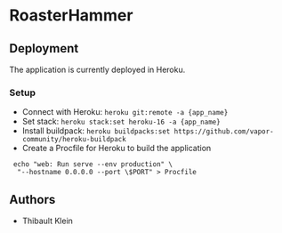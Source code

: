 # RoasterHammer

## Deployment

The application is currently deployed in Heroku.

### Setup

* Connect with Heroku: `heroku git:remote -a {app_name}`
* Set stack: `heroku stack:set heroku-16 -a {app_name}`
* Install buildpack: `heroku buildpacks:set https://github.com/vapor-community/heroku-buildpack`
* Create a Procfile for Heroku to build the application

```
 echo "web: Run serve --env production" \
  "--hostname 0.0.0.0 --port \$PORT" > Procfile
```

## Authors

* Thibault Klein